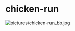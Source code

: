 # chicken-run

![pictures/chicken-run_bb.jpg](https://github.com/j-fremont/tuto-arduino/blob/master/pictures/chicken-run_bb.jpg)

